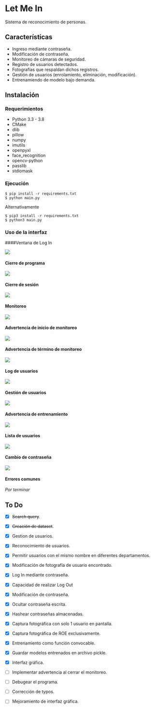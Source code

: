 # Let Me In

Sistema de reconocimiento de personas.

## Características

- Ingreso mediante contraseña.
- Modificación de contraseña.
- Monitoreo de cámaras de seguridad.
- Registro de usuarios detectados.
- Fotografías que respaldan dichos registros.
- Gestión de usuarios (enrolamiento, eliminación, modificación).
- Entrenamiendo de modelo bajo demanda.

## Instalación

### Requerimientos

- Python 3.3 - 3.8
- CMake
- dlib
- pillow
- numpy
- imutils
- openpyxl
- face_recognition
- opencv-python
- passlib
- stdiomask


### Ejecución

```
$ pip install -r requirements.txt
$ python main.py
```

Alternativamente

```
$ pip3 install -r requirements.txt
$ python3 main.py
```

### Uso de la interfaz

####Ventana de Log In

![](https://user-images.githubusercontent.com/9634970/101556883-91469180-399a-11eb-9057-745ad075bf65.png)

#### Cierre de programa

![](https://user-images.githubusercontent.com/9634970/101557683-42016080-399c-11eb-8d4b-a501f16aa473.png)

#### Cierre de sesión

![](https://user-images.githubusercontent.com/9634970/101557974-cf44b500-399c-11eb-9076-84e8c75a97c7.png)

#### Monitoreo

![](https://user-images.githubusercontent.com/9634970/101558104-0ca94280-399d-11eb-9991-81364e87b5f3.png)

#### Advertencia de inicio de monitoreo

![](https://user-images.githubusercontent.com/9634970/101558444-c4d6eb00-399d-11eb-9724-86069b1b8e72.png)

#### Advertencia de término de monitoreo

![](https://user-images.githubusercontent.com/9634970/101560108-48460b80-39a1-11eb-8727-ae555c463fc8.png)

#### Log de usuarios

![](https://user-images.githubusercontent.com/9634970/101558485-d4eeca80-399d-11eb-8eba-1e94a55a0af6.png)

#### Gestión de usuarios

![](https://user-images.githubusercontent.com/9634970/101558121-17fc6e00-399d-11eb-829c-10aa5ecfbb2e.png)

#### Advertencia de entrenamiento

![](https://user-images.githubusercontent.com/9634970/101558556-f8197a00-399d-11eb-9f75-9ed5070aa80c.png)

#### Lista de usuarios

![](https://user-images.githubusercontent.com/9634970/101558872-a45b6080-399e-11eb-8110-534e6d19ff4c.png)

#### Cambio de contraseña

![](https://user-images.githubusercontent.com/9634970/101558142-221e6c80-399d-11eb-8ddc-08c2cb1b36ce.png)

#### Errores comunes

*Por terminar*


## To Do
- [x] ~~Search query~~.
- [x] ~~Creación de dataset~~.
- [x] Gestion de usuarios.
- [x] Reconocimiento de usuarios.
- [x] Permitir usuarios con el mismo nombre en diferentes departamentos.
- [x] Modificación de fotografía de usuario encontrado.
- [x] Log In mediante contraseña.
- [x] Capacidad de realizar Log Out
- [x] Modificación de contraseña.
- [x] Ocultar contraseña escrita.
- [x] Hashear contraseñas almacenadas.
- [x] Captura fotográfica con solo 1 usuario en pantalla.
- [x] Captura fotográfica de ROE exclusivamente.
- [x] Entrenamiento como función convocable.
- [x] Guardar modelos entrenados en archivo pickle.
- [x] Interfaz gráfica.
- [ ] Implementar advertencia al cerrar el monitoreo.
- [ ] Debugear el programa.
- [ ] Corrección de typos.
- [ ] Mejoramiento de interfaz gráfica.


